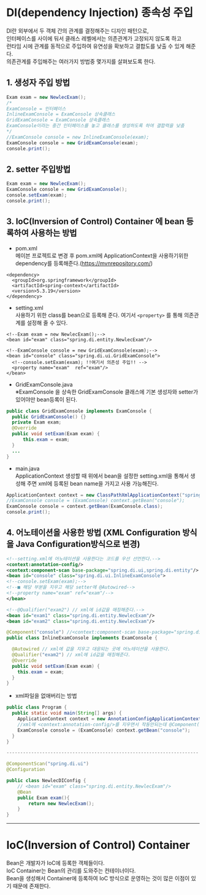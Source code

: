 # DI(dependency Injection) 종속성 주입

DI란 외부에서 두 객체 간의 관계를 결정해주는 디자인 패턴으로,   
인터페이스를 사이에 둬서 클래스 레벨에서는 의존관계가 고정되지 않도록 하고   
런타임 시에 관계를 동적으로 주입하여 유연성을 확보하고 결합도를 낮출 수 있게 해준다.   
의존관계를 주입해주는 여러가지 방법중 몇가지를 살펴보도록 한다.

## 1. 생성자 주입 방법
```java
Exam exam = new NewlecExam();
/*
ExamConsole = 인터페이스 
InlineExamConsole = ExamConsole 상속클래스
GridExamConsole = ExamConsole 상속클래스
ExamConsole이라는 중간 인터페이스를 놓고 클래스를 생성하도록 하여 결합력을 낮춤
*/
//ExamConsole console = new InlineExamConsole(exam);
ExamConsole console = new GridExamConsole(exam);
console.print();
```
## 2. setter 주입방법
```java
Exam exam = new NewlecExam();
ExamConsole console = new GridExamConsole();
console.setExam(exam);
console.print();
```

## 3. IoC(Inversion of Control) Container 에 bean 등록하여 사용하는 방법

* pom.xml   
  메이븐 프로젝트로 변경 후 pom.xml에 ApplicationContext을 사용하기위한 dependency를 등록해준다.(https://mvnrepository.com/)
```
<dependency>
  <groupId>org.springframework</groupId>
  <artifactId>spring-context</artifactId>
  <version>5.3.19</version>
</dependency>
```

* setting.xml   
  사용하기 위한 class를 bean으로 등록해 준다. 여기서 `<property>` 를 통해 의존관계를 설정해 줄 수 있다.

```
<!--Exam exam = new NewlecExam();-->
<bean id="exam" class="spring.di.entity.NewlecExam"/>

<!--ExamConsole console = new GridExamConsole(exam);-->
<bean id="console" class="spring.di.ui.GridExamConsole">
  <!--console.setExam(exam); !!여기서 의존성 주입!! -->
  <property name="exam"  ref="exam"/>
</bean>
```
* GridExamConsole.java   
  ※ExamConsole 을 상속한 GridExamConsole 클래스에 기본 생성자와 setter가 있어야만 bean등록이 된다.
```java
public class GridExamConsole implements ExamConsole {
  public GridExamConsole() {}
  private Exam exam;
  @Override
  public void setExam(Exam exam) {
      this.exam = exam;
  }
  ...
}
```
* main.java   
  ApplicationContext 생성할 때 위에서 bean을 설정한 setting.xml을 통해서 생성해 주면 xml에 등록된 bean name을 가지고 사용 가능해진다.
```java
ApplicationContext context = new ClassPathXmlApplicationContext("spring/di/setting.xml");
//ExamConsole console = (ExamConsole) context.getBean("console");
ExamConsole console = context.getBean(ExamConsole.class);
console.print();
```

## 4. 어노테이션을 사용한 방법 (XML Configuration 방식을 Java Configuration방식으로 변경)

```xml
<!--setting.xml에 어노테이션을 사용한다는 코드를 우선 선언한다.-->
<context:annotation-config/>
<context:component-scan base-package="spring.di.ui,spring.di.entity"/>
<bean id="console" class="spring.di.ui.InlineExamConsole">
<!--console.setExam(exam);-->
<!--■ 해당 부분을 지우고 해당 setter에 @Autowired-->
<!--property name="exam" ref="exam"/-->
</bean>

<!--@Qualifier("exam2") // xml에 id값을 매칭해준다.-->
<bean id="exam1" class="spring.di.entity.NewlecExam"/>
<bean id="exam2" class="spring.di.entity.NewlecExam"/>
```

```java
@Component("console") //<context:component-scan base-package="spring.di.ui,spring.di.entity"/> 에 대응된다 
public class InlineExamConsole implements ExamConsole {

  @Autowired // xml에 값을 지우고 대응되는 곳에 어노테이션을 사용한다. 
  @Qualifier("exam2") // xml에 id값을 매칭해준다.
  @Override
  public void setExam(Exam exam) {
    this.exam = exam;
  }
}
```

* xml파일을 없애버리는 방법

```java
public class Program {
  public static void main(String[] args) {
    ApplicationContext context = new AnnotationConfigApplicationContext(NewlecDIConfig.class);
    //xml에 <context:annotation-config/>를 지우면서 작동안되는데 @Component("console") 이름을 넣어줘야함
    ExamConsole console = (ExamConsole) context.getBean("console"); 
  }
}

----------------------------------------------------------------------

@ComponentScan("spring.di.ui")
@Configuration

public class NewlecDIConfig {
    // <bean id="exam" class="spring.di.entity.NewlecExam"/>
    @Bean
    public Exam exam(){ 
        return new NewlecExam();
    }
}

```


---

# IoC(Inversion of Control) Container
Bean은 개발자가 IoC에 등록한 객체들이다.   
IoC Container는 Bean의 관리를 도와주는 컨테이너이다.   
Bean을 생성해서 Container에 등록하여 IoC 방식으로 운영하는 것이 많은 이점이 있기 때문에 존재한다.

